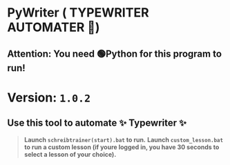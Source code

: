 # PyWriter ( TYPEWRITER AUTOMATER 🤖)
## **Attention**: You need 🟢Python for this program to run!
# Version: `1.0.2`

## Use this tool to automate ✨ Typewriter ✨

> **Launch `schreibtrainer(start).bat` to run.**
> **Launch `custom_lesson.bat` to run a custom lesson (if youre logged in, you have 30 seconds to select a lesson of your choice).**
